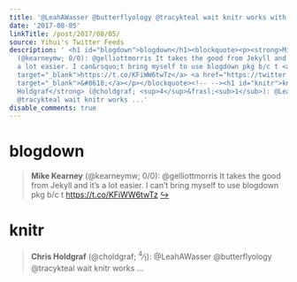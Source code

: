 ```yaml
---
title: '@LeahAWasser @butterflyology @tracykteal wait knitr works with python?! https://t.co/IR1fLigbX8'
date: '2017-08-05'
linkTitle: /post/2017/08/05/
source: Yihui's Twitter Feeds
description: ' <h1 id="blogdown">blogdown</h1><blockquote><p><strong>Mike Kearney</strong>
  (@kearneymw; 0/0): @gelliottmorris It takes the good from Jekyll and it&rsquo;s
  a lot easier. I can&rsquo;t bring myself to use blogdown pkg b/c t <a href="https://t.co/KFiWW6twTz"
  target="_blank">https://t.co/KFiWW6twTz</a> <a href="https://twitter.com/xieyihui/status/893975087162023937"
  target="_blank">&#8618;</a></p></blockquote><!-- --><h1 id="knitr">knitr</h1><blockquote><p><strong>Chris
  Holdgraf</strong> (@choldgraf; <sup>4</sup>&frasl;<sub>1</sub>): @LeahAWasser @butterflyology
  @tracykteal wait knitr works ...'
disable_comments: true
---
```

 <h1 id="blogdown">blogdown</h1><blockquote><p><strong>Mike Kearney</strong> (@kearneymw; 0/0): @gelliottmorris It takes the good from Jekyll and it&rsquo;s a lot easier. I can&rsquo;t bring myself to use blogdown pkg b/c t <a href="https://t.co/KFiWW6twTz" target="_blank">https://t.co/KFiWW6twTz</a> <a href="https://twitter.com/xieyihui/status/893975087162023937" target="_blank">&#8618;</a></p></blockquote><!-- --><h1 id="knitr">knitr</h1><blockquote><p><strong>Chris Holdgraf</strong> (@choldgraf; <sup>4</sup>&frasl;<sub>1</sub>): @LeahAWasser @butterflyology @tracykteal wait knitr works ...